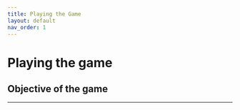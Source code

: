 ```yaml
---
title: Playing the Game
layout: default
nav_order: 1
---
```



# Playing the game

## Objective of the game

----
